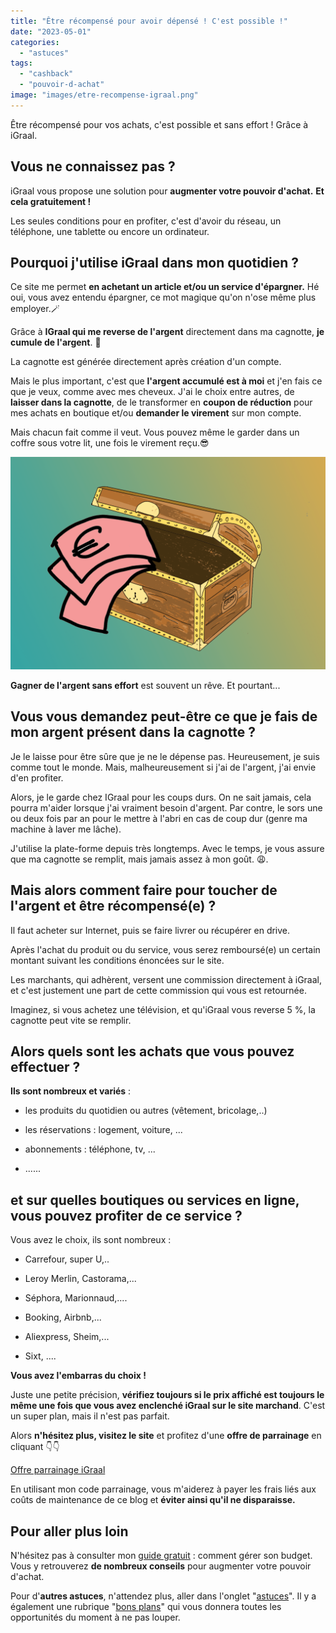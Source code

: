 ```yaml
---
title: "Être récompensé pour avoir dépensé ! C'est possible !"
date: "2023-05-01"
categories: 
  - "astuces"
tags: 
  - "cashback"
  - "pouvoir-d-achat"
image: "images/etre-recompense-igraal.png"
---
```


Être récompensé pour vos achats, c'est possible et sans effort ! Grâce à iGraal.

## Vous ne connaissez pas ?

iGraal vous propose une solution pour **augmenter votre pouvoir d'achat.** **Et cela gratuitement !**

Les seules conditions pour en profiter, c'est d'avoir du réseau, un téléphone, une tablette ou encore un ordinateur.

## Pourquoi j'utilise iGraal dans mon quotidien ?

Ce site me permet **en achetant un article et/ou un service d'épargner.** Hé oui, vous avez entendu épargner, ce mot magique qu'on n'ose même plus employer.🪄

Grâce à **IGraal qui me reverse de l'argent** directement dans ma cagnotte, **je cumule de l'argent**. 🤩

La cagnotte est générée directement après création d'un compte.

Mais le plus important, c'est que **l'argent accumulé est à moi** et j'en fais ce que je veux, comme avec mes cheveux. J'ai le choix entre autres, de **laisser dans la cagnotte**, de le transformer en **coupon de réduction** pour mes achats en boutique et/ou **demander le virement** sur mon compte.

Mais chacun fait comme il veut. Vous pouvez même le garder dans un coffre sous votre lit, une fois le virement reçu.😎

![Être récompensé par igraal à mettre dans un coffre](images/etre-compense-2-1024x690.png)

**Gagner de l'argent sans effort** est souvent un rêve. Et pourtant...

## Vous vous demandez peut-être ce que je fais de mon argent présent dans la cagnotte ?

Je le laisse pour être sûre que je ne le dépense pas. Heureusement, je suis comme tout le monde. Mais, malheureusement si j'ai de l'argent, j'ai envie d'en profiter.

Alors, je le garde chez IGraal pour les coups durs. On ne sait jamais, cela pourra m'aider lorsque j'ai vraiment besoin d'argent. Par contre, le sors une ou deux fois par an pour le mettre à l'abri en cas de coup dur (genre ma machine à laver me lâche).

J'utilise la plate-forme depuis très longtemps. Avec le temps, je vous assure que ma cagnotte se remplit, mais jamais assez à mon goût. 😩.

## Mais alors comment faire pour toucher de l'argent et être récompensé(e) ?

Il faut acheter sur Internet, puis se faire livrer ou récupérer en drive.

Après l'achat du produit ou du service, vous serez remboursé(e) un certain montant suivant les conditions énoncées sur le site.

Les marchants, qui adhèrent, versent une commission directement à iGraal, et c'est justement une part de cette commission qui vous est retournée.

Imaginez, si vous achetez une télévision, et qu'iGraal vous reverse 5 %, la cagnotte peut vite se remplir.

## Alors quels sont les achats que vous pouvez effectuer ?

**Ils sont nombreux et variés** :

- les produits du quotidien ou autres (vêtement, bricolage,..)

- les réservations : logement, voiture, ...

- abonnements : téléphone, tv, ...

- ......

## et sur quelles boutiques ou services en ligne, vous pouvez profiter de ce service ?

Vous avez le choix, ils sont nombreux :

- Carrefour, super U,..

- Leroy Merlin, Castorama,...

- Séphora, Marionnaud,....

- Booking, Airbnb,...

- Aliexpress, Sheim,...

- Sixt, ....

**Vous avez l'embarras du choix !**

Juste une petite précision, **vérifiez toujours si le prix affiché est toujours le même une fois que vous avez enclenché iGraal sur le site marchand**. C'est un super plan, mais il n'est pas parfait.

Alors **n'hésitez plus, visitez le site** et profitez d'une **offre de parrainage** en cliquant 👇👇

[Offre parrainage iGraal](https://fr.igraal.com/parrainage?parrain=AG_5e9b4975de6cb)

En utilisant mon code parrainage, vous m'aiderez à payer les frais liés aux coûts de maintenance de ce blog et **éviter ainsi qu'il ne disparaisse.**

## Pour aller plus loin

N'hésitez pas à consulter mon [guide gratuit](https://commentgerersonbudget.fr/guide-joindre-les-deux-bouts/ "Joindre les deux bouts, pour vous un challenge ?") : comment gérer son budget. Vous y retrouverez **de nombreux conseils** pour augmenter votre pouvoir d'achat.

Pour d'**autres astuces**, n'attendez plus, aller dans l'onglet "[astuces](https://commentgerersonbudget.fr/sujet/astuces/)". Il y a également une rubrique "[bons plans](https://commentgerersonbudget.fr/sujet/bons-plans/ "bons plans")" qui vous donnera toutes les opportunités du moment à ne pas louper.
